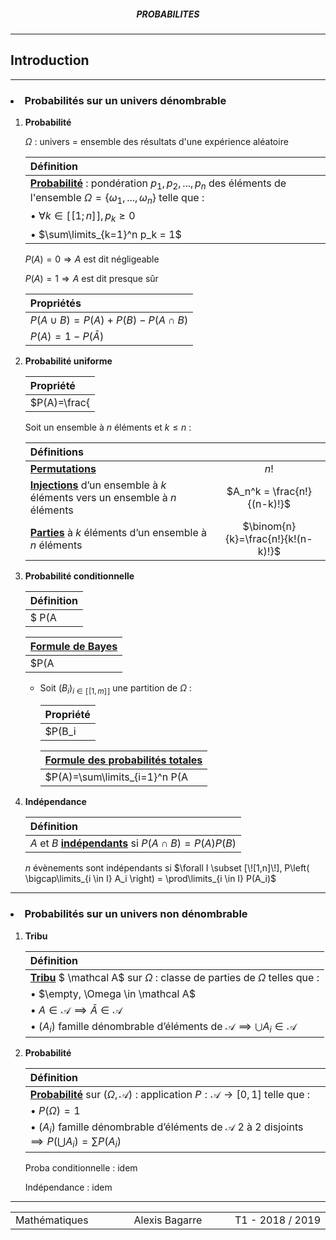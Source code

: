 <h5 style="text-align: center"> PROBABILITES </h5>

---

## Introduction

---

<h3><li> Probabilités sur un univers dénombrable </h3>

1. **Probabilité**

   $\Omega$ : univers = ensemble des résultats d'une expérience aléatoire

   | Définition                                                   |
   | :----------------------------------------------------------- |
   | <u>**Probabilité**</u> : pondération $p_1,p_2,...,p_n$ des éléments de l'ensemble $\Omega=\{\omega_1,...,\omega_n\}$ telle que : |
   | •  $\forall k \in [\![1;n]\!], p_k \geq 0$                   |
   | •  $\sum\limits_{k=1}^n p_k = 1$                             |

   $P(A)=0 \Rightarrow A$ est dit négligeable

   $P(A)=1\Rightarrow A$ est dit presque sûr

   | Propriétés                          |
   | :---------------------------------- |
   | $P(A \cup B)=P(A)+P(B)-P(A \cap B)$ |
   | $P(A)=1-P(\bar A)$                  |

2. **Probabilité uniforme**

   | Propriété                   |
   | :-------------------------- |
   | $P(A)=\frac{|A|}{|\Omega|}$ |

   Soit un ensemble à $n$ éléments et $k \leq n$ :

   | Définitions                                                  |                                    |
   | :----------------------------------------------------------- | :--------------------------------: |
   | <u>**Permutations**</u>                                      |                $n!$                |
   | <u>**Injections**</u> d’un ensemble à $k$ éléments vers un ensemble à $n$ éléments |    $A_n^k = \frac{n!}{(n-k)!}$     |
   | <u>**Parties**</u> à $k$ éléments d’un ensemble à $n$ éléments | $\binom{n}{k}=\frac{n!}{k!(n-k)!}$ |

3. **Probabilité conditionnelle**

   | Définition                                                   |
   | :----------------------------------------------------------- |
   | $ P(A|B)=\left\{\begin{array}{11} \frac{P(A \cap B)}{P(B)} \ si \ P(B) \neq 0 \\ 0 \ sinon \end{array} \right. $ |

   | **<u>Formule de Bayes</u>**      |
   | :------------------------------- |
   | $P(A|B)=\frac{P(A)}{P(B)}P(B|A)$ |

   - Soit $(B_i)_{i \in [\![1,m]\!]}$ une partition de $\Omega$ :

      | Propriété                                                    |
      | :----------------------------------------------------------- |
      | $P(B_i|A)=\frac{P(A|B_i)P(B_i)}{\sum \limits_{j=1}^m P(A|B_j)P(B_j)}$ |

      | <u>**Formule des probabilités totales**</u> |
      | :------------------------------------------ |
      | $P(A)=\sum\limits_{i=1}^n P(A|B_i)P(B_i)$   |

4. **Indépendance**

   | Définition                                                   |
   | :----------------------------------------------------------- |
   | $A$ et $B$ **<u>indépendants</u>** si $P(A \cap B) = P(A)P(B)$ |

   $n$ évènements sont indépendants si $\forall I \subset [\![1,n]\!], P\left( \bigcap\limits_{i \in I} A_i \right) = \prod\limits_{i \in I} P(A_i)$

---

<h3><li>Probabilités sur un univers non dénombrable </h3>

1. **Tribu**

   | Définition                                                   |
   | :----------------------------------------------------------- |
   | <u>**Tribu**</u> $ \mathcal A$ sur $\Omega$ : classe de parties de $\Omega$ telles que : |
   | &bull;  $\empty, \Omega \in \mathcal A$                      |
   | &bull;  $A \in \mathcal A \implies \bar A \in \mathcal A$    |
   | &bull;  $(A_i)$ famille dénombrable d’éléments de $\mathcal A \implies \bigcup A_i \in \mathcal A$ |

2. **Probabilité**

   | Définition                                                   |
   | :----------------------------------------------------------- |
   | <u>**Probabilité**</u> sur $(\Omega, \mathcal A)$ : application $P : \mathcal A \rightarrow [0,1]$ telle que : |
   | &bull;  $P(\Omega)=1$                                        |
   | &bull;  $(A_i)$ famille dénombrable d’éléments de $\mathcal A$ 2 à 2 disjoints $\implies P(\bigcup A_i) = \sum P(A_i)$ |

   Proba conditionnelle : idem

   Indépendance : idem



---

<table width="90%">
<tr>
<td style="width: 30%; text-align: left; background:transparent; border:0;">Mathématiques</td>
<td style="width: 30%; text-align: center; background:transparent; border:0;">Alexis Bagarre</td>
<td style="width: 30%; text-align: right; background:transparent; border:0;">T1 - 2018 / 2019</td>
</tr>
</table>